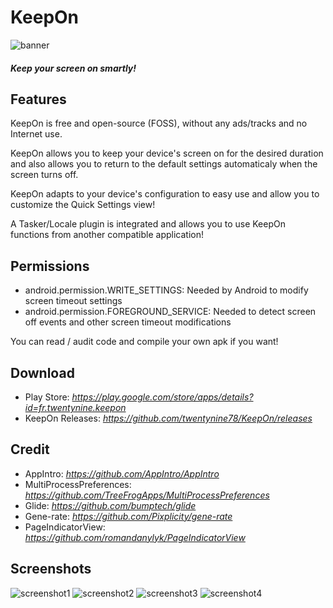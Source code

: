 # KeepOn

![banner](.github/banner.jpg?raw=true "Banner")

##### Keep your screen on smartly!

## Features

KeepOn is free and open-source (FOSS), without any ads/tracks and no Internet use.

KeepOn allows you to keep your device's screen on for the desired duration and also allows you to return to the default settings automaticaly when the screen turns off.

KeepOn adapts to your device's configuration to easy use and allow you to customize the Quick Settings view!

A Tasker/Locale plugin is integrated and allows you to use KeepOn functions from another compatible application!

## Permissions

- android.permission.WRITE_SETTINGS: Needed by Android to modify screen timeout settings
- android.permission.FOREGROUND_SERVICE: Needed to detect screen off events and other screen timeout modifications

You can read / audit code and compile your own apk if you want!

## Download

- Play Store: *https://play.google.com/store/apps/details?id=fr.twentynine.keepon*
- KeepOn Releases: *https://github.com/twentynine78/KeepOn/releases*

## Credit

- AppIntro: *https://github.com/AppIntro/AppIntro*
- MultiProcessPreferences: *https://github.com/TreeFrogApps/MultiProcessPreferences*
- Glide: *https://github.com/bumptech/glide*
- Gene-rate: *https://github.com/Pixplicity/gene-rate*
- PageIndicatorView: *https://github.com/romandanylyk/PageIndicatorView*

## Screenshots

![screenshot1](.github/screenshot1.jpg?raw=true "Screenshot1")
![screenshot2](.github/screenshot2.jpg?raw=true "Screenshot2")
![screenshot3](.github/screenshot3.jpg?raw=true "Screenshot3")
![screenshot4](.github/screenshot4.jpg?raw=true "Screenshot4")